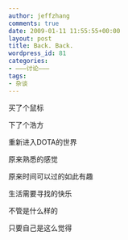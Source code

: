 ```yaml
---
author: jeffzhang
comments: true
date: 2009-01-11 11:55:55+00:00
layout: post
title: Back. Back.
wordpress_id: 81
categories:
- ———讨论———
tags:
- 杂谈
---
```


买了个鼠标

下了个浩方

重新进入DOTA的世界

原来熟悉的感觉

原来时间可以过的如此有趣

生活需要寻找的快乐

不管是什么样的

只要自己是这么觉得
